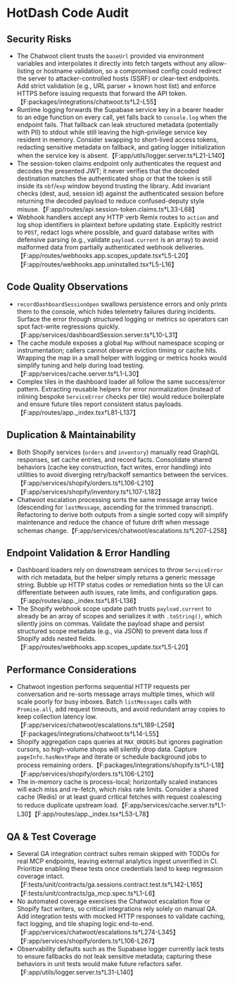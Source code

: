 # HotDash Code Audit

## Security Risks
- The Chatwoot client trusts the `baseUrl` provided via environment variables and interpolates it directly into fetch targets without any allow-listing or hostname validation, so a compromised config could redirect the server to attacker-controlled hosts (SSRF) or clear-text endpoints. Add strict validation (e.g., URL parser + known host list) and enforce HTTPS before issuing requests that forward the API token.【F:packages/integrations/chatwoot.ts†L2-L55】
- Runtime logging forwards the Supabase service key in a bearer header to an edge function on every call, yet falls back to `console.log` when the endpoint fails. That fallback can leak structured metadata (potentially with PII) to stdout while still leaving the high-privilege service key resident in memory. Consider swapping to short-lived access tokens, redacting sensitive metadata on fallback, and gating logger initialization when the service key is absent.【F:app/utils/logger.server.ts†L21-L140】
- The session-token claims endpoint only authenticates the request and decodes the presented JWT; it never verifies that the decoded destination matches the authenticated shop or that the token is still inside its `nbf`/`exp` window beyond trusting the library. Add invariant checks (dest, aud, session id) against the authenticated session before returning the decoded payload to reduce confused-deputy style misuse.【F:app/routes/api.session-token.claims.ts†L33-L68】
- Webhook handlers accept any HTTP verb Remix routes to `action` and log shop identifiers in plaintext before updating state. Explicitly restrict to `POST`, redact logs where possible, and guard database writes with defensive parsing (e.g., validate `payload.current` is an array) to avoid malformed data from partially authenticated webhook deliveries.【F:app/routes/webhooks.app.scopes_update.tsx†L5-L20】【F:app/routes/webhooks.app.uninstalled.tsx†L5-L16】

## Code Quality Observations
- `recordDashboardSessionOpen` swallows persistence errors and only prints them to the console, which hides telemetry failures during incidents. Surface the error through structured logging or metrics so operators can spot fact-write regressions quickly.【F:app/services/dashboardSession.server.ts†L10-L31】
- The cache module exposes a global `Map` without namespace scoping or instrumentation; callers cannot observe eviction timing or cache hits. Wrapping the map in a small helper with logging or metrics hooks would simplify tuning and help during load testing.【F:app/services/cache.server.ts†L1-L30】
- Complex tiles in the dashboard loader all follow the same success/error pattern. Extracting reusable helpers for error normalization (instead of inlining bespoke `ServiceError` checks per tile) would reduce boilerplate and ensure future tiles report consistent status payloads.【F:app/routes/app._index.tsx†L81-L137】

## Duplication & Maintainability
- Both Shopify services (`orders` and `inventory`) manually read GraphQL responses, set cache entries, and record facts. Consolidate shared behaviors (cache key construction, fact writes, error handling) into utilities to avoid diverging retry/backoff semantics between the services.【F:app/services/shopify/orders.ts†L106-L210】【F:app/services/shopify/inventory.ts†L107-L182】
- Chatwoot escalation processing sorts the same message array twice (descending for `lastMessage`, ascending for the trimmed transcript). Refactoring to derive both outputs from a single sorted copy will simplify maintenance and reduce the chance of future drift when message schemas change.【F:app/services/chatwoot/escalations.ts†L207-L258】

## Endpoint Validation & Error Handling
- Dashboard loaders rely on downstream services to throw `ServiceError` with rich metadata, but the helper simply returns a generic message string. Bubble up HTTP status codes or remediation hints so the UI can differentiate between auth issues, rate limits, and configuration gaps.【F:app/routes/app._index.tsx†L81-L136】
- The Shopify webhook scope update path trusts `payload.current` to already be an array of scopes and serializes it with `.toString()`, which silently joins on commas. Validate the payload shape and persist structured scope metadata (e.g., via JSON) to prevent data loss if Shopify adds nested fields.【F:app/routes/webhooks.app.scopes_update.tsx†L5-L20】

## Performance Considerations
- Chatwoot ingestion performs sequential HTTP requests per conversation and re-sorts message arrays multiple times, which will scale poorly for busy inboxes. Batch `listMessages` calls with `Promise.all`, add request timeouts, and avoid redundant array copies to keep collection latency low.【F:app/services/chatwoot/escalations.ts†L189-L258】【F:packages/integrations/chatwoot.ts†L14-L55】
- Shopify aggregation caps queries at `MAX_ORDERS` but ignores pagination cursors, so high-volume shops will silently drop data. Capture `pageInfo.hasNextPage` and iterate or schedule background jobs to process remaining orders.【F:packages/integrations/shopify.ts†L1-L18】【F:app/services/shopify/orders.ts†L106-L210】
- The in-memory cache is process-local; horizontally scaled instances will each miss and re-fetch, which risks rate limits. Consider a shared cache (Redis) or at least guard critical fetches with request coalescing to reduce duplicate upstream load.【F:app/services/cache.server.ts†L1-L30】【F:app/routes/app._index.tsx†L53-L78】

## QA & Test Coverage
- Several GA integration contract suites remain skipped with TODOs for real MCP endpoints, leaving external analytics ingest unverified in CI. Prioritize enabling these tests once credentials land to keep regression coverage intact.【F:tests/unit/contracts/ga.sessions.contract.test.ts†L142-L165】【F:tests/unit/contracts/ga_mcp.spec.ts†L1-L6】
- No automated coverage exercises the Chatwoot escalation flow or Shopify fact writers, so critical integrations rely solely on manual QA. Add integration tests with mocked HTTP responses to validate caching, fact logging, and tile shaping logic end-to-end.【F:app/services/chatwoot/escalations.ts†L274-L345】【F:app/services/shopify/orders.ts†L106-L267】
- Observability defaults such as the Supabase logger currently lack tests to ensure fallbacks do not leak sensitive metadata; capturing these behaviors in unit tests would make future refactors safer.【F:app/utils/logger.server.ts†L31-L140】
